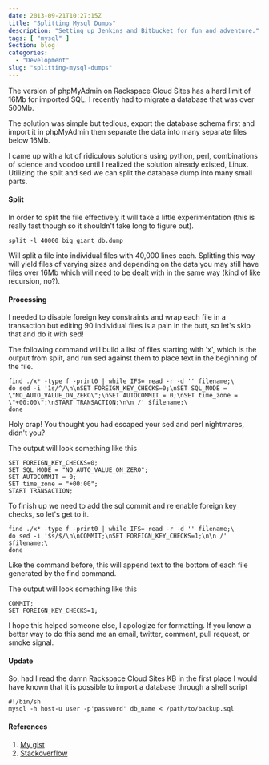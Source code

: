 ```yaml
---
date: 2013-09-21T10:27:15Z
title: "Splitting Mysql Dumps"
description: "Setting up Jenkins and Bitbucket for fun and adventure."
tags: [ "mysql" ]
Section: blog
categories:
  - "Development"
slug: "splitting-mysql-dumps"
---
```


The version of phpMyAdmin on Rackspace Cloud Sites has a hard limit of 16Mb for imported SQL. I recently had to migrate a database that was over 500Mb.

The solution was simple but tedious, export the database schema first and import it in phpMyAdmin then separate the data into many separate files below 16Mb.

I came up with a lot of ridiculous solutions using python, perl, combinations of science and voodoo until I realized the solution already existed, Linux. Utilizing the split and sed we can split the database dump into many small parts.

#### Split

In order to split the file effectively it will take a little experimentation (this is really fast though so it shouldn't take long to figure out).

    split -l 40000 big_giant_db.dump

Will split a file into individual files with 40,000 lines each. Splitting this way will yield files of varying sizes and depending on the data you may still have files over 16Mb which will need to be dealt with in the same way (kind of like recursion, no?).

#### Processing

I needed to disable foreign key constraints and wrap each file in a transaction but editing 90 individual files is a pain in the butt, so let's skip that and do it with sed!

The following command will build a list of files starting with 'x', which is the output from split, and run sed against them to place text in the beginning of the file.

    find ./x* -type f -print0 | while IFS= read -r -d '' filename;\
    do sed -i '1s/^/\n\nSET FOREIGN_KEY_CHECKS=0;\nSET SQL_MODE = \"NO_AUTO_VALUE_ON_ZERO\";\nSET AUTOCOMMIT = 0;\nSET time_zone = \"+00:00\";\nSTART TRANSACTION;\n\n /' $filename;\
    done

Holy crap! You thought you had escaped your sed and perl nightmares, didn't you?

The output will look something like this

    SET FOREIGN_KEY_CHECKS=0;
    SET SQL_MODE = "NO_AUTO_VALUE_ON_ZERO";
    SET AUTOCOMMIT = 0;
    SET time_zone = "+00:00";
    START TRANSACTION;

To finish up we need to add the sql commit and re enable foreign key checks, so let's get to it.

    find ./x* -type f -print0 | while IFS= read -r -d '' filename;\
    do sed -i '$s/$/\n\nCOMMIT;\nSET FOREIGN_KEY_CHECKS=1;\n\n /' $filename;\
    done

Like the command before, this will append text to the bottom of each file generated by the find command.

The output will look something like this

    COMMIT;
    SET FOREIGN_KEY_CHECKS=1;

I hope this helped someone else, I apologize for formatting. If you know a better way to do this send me an email, twitter, comment, pull request, or smoke signal.

#### Update
So, had I read the damn Rackspace Cloud Sites KB in the first place I would have known that it is possible to import a database through a shell script

    #!/bin/sh
    mysql -h host-u user -p'password' db_name < /path/to/backup.sql

#### References

1. [My gist](https://gist.github.com/taion809/6603818)
2. [Stackoverflow](http://stackoverflow.com/questions/132902/how-do-i-split-the-output-from-mysqldump-into-smaller-files)
